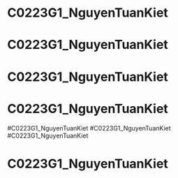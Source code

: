 # C0223G1_NguyenTuanKiet
# C0223G1_NguyenTuanKiet
# C0223G1_NguyenTuanKiet
# C0223G1_NguyenTuanKiet
#C0223G1_NguyenTuanKiet
#C0223G1_NguyenTuanKiet
#C0223G1_NguyenTuanKiet
# C0223G1_NguyenTuanKiet
